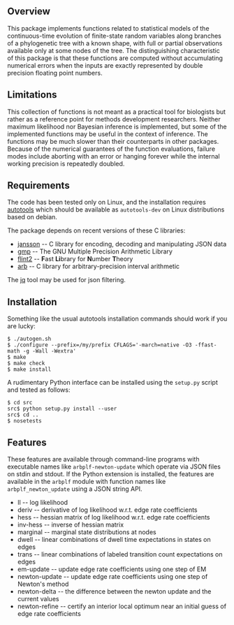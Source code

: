 Overview
--------

This package implements functions related to statistical models
of the continuous-time evolution of finite-state random variables
along branches of a phylogenetic tree with a known shape,
with full or partial observations available only at some nodes
of the tree.
The distinguishing characteristic of this package is that these functions
are computed without accumulating numerical errors when the inputs
are exactly represented by double precision floating point numbers.


Limitations
-----------

This collection of functions is not meant as a practical tool for biologists
but rather as a reference point for methods development researchers.
Neither maximum likelihood nor Bayesian inference is implemented, but some
of the implemented functions may be useful in the context of inference.
The functions may be much slower than their counterparts in other packages.
Because of the numerical guarantees of the function evaluations,
failure modes include aborting with an error or hanging forever
while the internal working precision is repeatedly doubled.


Requirements
------------

The code has been tested only on Linux, and the installation requires
[autotools](https://www.gnu.org/software/automake/manual/html_node/Autotools-Introduction.html)
which should be available as `autotools-dev`
on Linux distributions based on debian.

The package depends on recent versions of these C libraries:
 * [jansson](https://github.com/akheron/jansson)
   -- C library for encoding, decoding and manipulating JSON data
 * [gmp](https://gmplib.org/)
   -- The GNU Multiple Precision Arithmetic Library
 * [flint2](https://github.com/wbhart/flint2)
   -- <b>F</b>ast <b>Li</b>brary for <b>N</b>umber <b>T</b>heory
 * [arb](https://github.com/fredrik-johansson/arb)
   -- C library for arbitrary-precision interval arithmetic

The [jq](https://stedolan.github.io/jq/) tool may be used for json filtering.


Installation
------------

Something like the usual autotools installation commands should
work if you are lucky:

```shell
$ ./autogen.sh
$ ./configure --prefix=/my/prefix CFLAGS='-march=native -O3 -ffast-math -g -Wall -Wextra'
$ make
$ make check
$ make install
```

A rudimentary Python interface can be installed using the `setup.py`
script and tested as follows:

```shell
$ cd src
src$ python setup.py install --user
src$ cd ..
$ nosetests
```

Features
--------

These features are available through command-line programs
with executable names like `arbplf-newton-update` which
operate via JSON files on stdin and stdout.
If the Python extension is installed, the features are available in the
`arbplf` module with function names like `arbplf_newton_update`
using a JSON string API.

 * ll -- log likelihood
 * deriv -- derivative of log likelihood w.r.t. edge rate coefficients
 * hess -- hessian matrix of log likelihood w.r.t. edge rate coefficients
 * inv-hess -- inverse of hessian matrix
 * marginal -- marginal state distributions at nodes
 * dwell -- linear combinations of dwell time expectations in states on edges
 * trans -- linear combinations of labeled transition count expectations on edges
 * em-update -- update edge rate coefficients using one step of EM
 * newton-update -- update edge rate coefficients using one step of Newton's method
 * newton-delta -- the difference between the newton update and the current values
 * newton-refine -- certify an interior local optimum near an initial guess of edge rate coefficients
